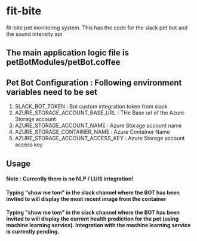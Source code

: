 # fit-bite
fit-bite pet monitoring system.
This has the code for the slack pet bot and the sound intensity api 

## The main application logic file is petBotModules/petBot.coffee

## Pet Bot Configuration : Following environment variables need to be set
1. SLACK_BOT_TOKEN : Bot custom integration token from slack
2. AZURE_STORAGE_ACCOUNT_BASE_URL : THe Base url of the Azure Storage account
3. AZURE_STORAGE_ACCOUNT_NAME : Azure Storage account name
4. AZURE_STORAGE_CONTAINER_NAME : Azure Container Name
5. AZURE_STORAGE_ACCOUNT_ACCESS_KEY : Azure Storage account access key

## Usage
#### Note : Currently there is no NLP / LUIS integration!
#### Typing "show me tom" in the slack channel where the BOT has been invited to will display the most recent image from the container
#### Typing "show me tom" in the slack channel where the BOT has been invited to will display the current health prediction for the pet (using machine learning service). Integration with the machine learning service is currently pending.

